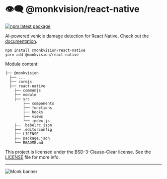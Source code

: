 # 👁️‍🗨️ @monkvision/react-native
[![npm latest package](https://img.shields.io/npm/v/@monkvision/react-native/latest.svg)](https://www.npmjs.com/package/@monkvision/react-native)

AI-powered vehicle damage detection for React Native.
Check out the [documentation](https://monkvision.github.io/monk/docs).

``` yarn
npm install @monkvision/react-native
yarn add @monkvision/react-native
```

Module content:
``` xpath2
├── @monkvision
  ├── ...
  ├── corejs
  ├── react-native
    ├── commonjs
    ├── module
    ├── src
        ├── components
        ├── functions
        ├── hooks
        ├── views
        └── index.js
    ├── .babelrc.json
    ├── .editorconfig
    ├── LICENSE
    ├── package.json
    └── README.md
```

This project is licensed under the BSD-3-Clause-Clear license. See the [LICENSE](LICENSE) file for more info.

----
![Monk banner](https://raw.githubusercontent.com/monkvision/monkjs/main/assets/banner.webp)
